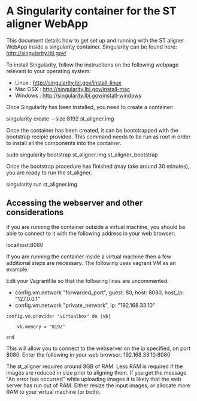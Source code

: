 # A Singularity container for the ST aligner WebApp

This document details how to get set up and running with the ST aligner WebApp inside a singularity container.
Singularity can be found here: http://singularity.lbl.gov/

To install Singularity, follow the instructions on the following webpage relevant to your operating system:
- Linux		: http://singularity.lbl.gov/install-linux
- Mac OSX	: http://singularity.lbl.gov/install-mac
- Windows 	: http://singularity.lbl.gov/install-windows

Once Singularity has been installed, you need to create a container:

singularity create --size 8192 st_aligner.img

Once the container has been created, it can be bootstrapped with the bootstrap recipie provided. This command needs to be run as root in order to install all the components into the container.

sudo singularity bootstrap st_aligner.img st_aligner_bootstrap

Once the bootstrap procedure has finished (may take around 30 minutes), you are ready to run the st_aligner.

singularity run st_aligner.img

Accessing the webserver and other considerations
------------------------------------------------

If you are running the container outside a virtual machine, you should be able to connect to it with the following address in your web browser:

localhost:8080

If you are running the container inside a virtual machine then a few additional steps are necessary.
The following uses vagrant VM as an example.

Edit your Vagrantfile so that the following lines are uncommented:
- config.vm.network "forwarded_port", guest: 80, host: 8080, host_ip: "127.0.0.1"
- config.vm.network "private_network", ip: "192.168.33.10"

```
config.vm.provider "virtualbox" do |vb|

	vb.memory = "8192"

end
```

This will allow you to connect to the webserver on the ip specified, on port 8080. Enter the following in your web browser:
192.168.33.10:8080

The st_aligner requires around 8GB of RAM. Less RAM is required if the images are reduced in size prior to aligning them. If you get the message "An error has occurred" while uploading images it is likely that the web server has run out of RAM. Either resize the input images, or allocate more RAM to your virtual machine (or both).
